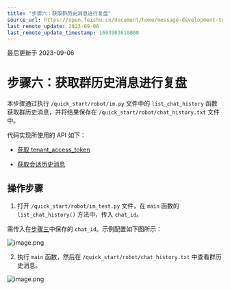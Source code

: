 ```yaml
---
title: "步骤六：获取群历史消息进行复盘"
source_url: https://open.feishu.cn/document/home/message-development-tutorial/obtain-chat-history-of-messages-for-review
last_remote_update: 2023-09-06
last_remote_update_timestamp: 1693983610000
---
```

最后更新于 2023-09-06

# 步骤六：获取群历史消息进行复盘

本步骤通过执行 `/quick_start/robot/im.py` 文件中的 `list_chat_history` 函数获取群历史消息，并将结果保存在 `/quick_start/robot/chat_history.txt` 文件中。

代码实现所使用的 API 如下：

- [获取 tenant_access_token](https://open.feishu.cn/document/ukTMukTMukTM/ukDNz4SO0MjL5QzM/auth-v3/auth/tenant_access_token_internal)

- [获取会话历史消息](https://open.feishu.cn/document/uAjLw4CM/ukTMukTMukTM/reference/im-v1/message/list)

## 操作步骤

1. 打开 `/quick_start/robot/im_test.py` 文件，在 `main` 函数的 `list_chat_history()` 方法中，传入 `chat_id`。

需传入在[步骤三](https://open.feishu.cn/document/uAjLw4CM/ukTMukTMukTM/reference/im-v1/message-development-tutorial/the-robot-sends-an-alarm-notification)中保存的 `chat_id`。示例配置如下图所示：

![image.png](https://sf3-cn.feishucdn.com/obj/open-platform-opendoc/034eb5ca85109b23c1eccb56ee3e9618_wFrkZVi2m2.png?height=480&lazyload=true&maxWidth=600&width=2050)

2. 执行 `main` 函数，然后在 `/quick_start/robot/chat_history.txt` 中查看群历史消息。

![image.png](https://sf3-cn.feishucdn.com/obj/open-platform-opendoc/0fb0b45365a136c96a8b231992dbe3e6_6LEuyVlvPc.png?height=904&lazyload=true&maxWidth=600&width=2742)

